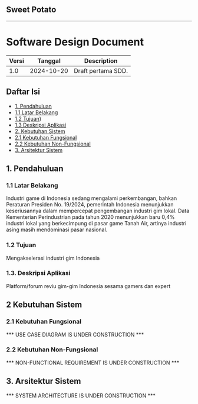## Sweet Potato

***

# Software Design Document

| Versi | Tanggal | Description |
|-------|---------|-------------|
| 1.0 | 2024-10-20 | Draft pertama SDD. |

## Daftar Isi
- [1. Pendahuluan](#1-pendahuluan)
- [1.1 Latar Belakang](#11-latar-belakang)
- [1.2 Tujuan](#12-tujuan))
- [1.3 Deskripsi Aplikasi](#13-deskripsi-aplikasi)
- [2. Kebutuhan Sistem](#2-kebutuhan-sistem)
- [2.1 Kebutuhan Fungsional](#21-kebutuhan-fungsional)
- [2.2 Kebutuhan Non-Fungsional](#22-kebutuhan-non-fungsional)
- [3. Arsitektur Sistem](#3-arsitektur-sistem)

## 1. Pendahuluan

### 1.1 Latar Belakang

Industri game di Indonesia sedang mengalami perkembangan, bahkan Peraturan Presiden No. 19/2024, pemerintah Indonesia menunjukkan keseriusannya dalam mempercepat pengembangan industri gim lokal. Data Kementerian Perindustrian pada tahun 2020 menunjukkan baru 0,4% industri lokal yang berkecimpung di pasar game Tanah Air, artinya industri asing masih mendominasi pasar nasional.

### 1.2 Tujuan

Mengakselerasi industri gim Indonesia

### 1.3. Deskripsi Aplikasi

Platform/forum reviu gim-gim Indonesia sesama gamers dan expert

## 2 Kebutuhan Sistem

### 2.1 Kebutuhan Fungsional

*** USE CASE DIAGRAM IS UNDER CONSTRUCTION ***

### 2.2 Kebutuhan Non-Fungsional

*** NON-FUNCTIONAL REQUIREMENT IS UNDER CONSTRUCTION ***

## 3. Arsitektur Sistem

*** SYSTEM ARCHITECTURE IS UNDER CONSTRUCTION ***
